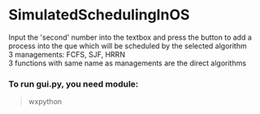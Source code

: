 # SimulatedSchedulingInOS
Input the 'second' number into the textbox and press the button to add a process into the que which will be scheduled by the selected algorithm  
3 managements: FCFS, SJF, HRRN  
3 functions with same name as managements are the direct algorithms  
### To run gui.py, you need module:
> wxpython
